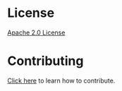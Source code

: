 # License

[Apache 2.0 License](LICENSE)

# Contributing

[Click here](CONTRIBUTING.md) to learn how to contribute.
